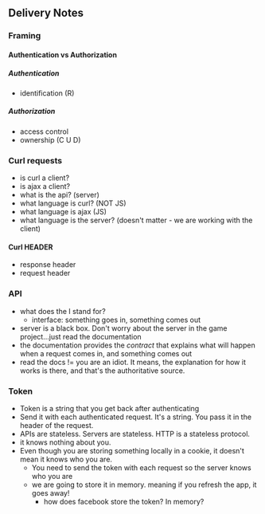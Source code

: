 ## Delivery Notes

### Framing

#### Authentication vs Authorization

##### Authentication
- identification (R)

##### Authorization
- access control
- ownership (C U D)

### Curl requests
- is curl a client?
- is ajax a client?
- what is the api? (server)
- what language is curl? (NOT JS)
- what language is ajax (JS)
- what language is the server? (doesn't matter - we are working with the client)

#### Curl HEADER
- response header
- request header

### API
- what does the I stand for?
  - interface: something goes in, something comes out
- server is a black box. Don't worry about the server in the game project...just read the documentation
- the documentation provides the _contract_ that explains what will happen when a request comes in, and something comes out
- read the docs != you are an idiot. It means, the explanation for how it works is there, and that's the authoritative source.

### Token
- Token is a string that you get back after authenticating
- Send it with each authenticated request. It's a string. You pass it in the header of the request.
- APIs are stateless. Servers are stateless. HTTP is a stateless protocol.
 - it knows nothing about you. 
- Even though you are storing something locally in a cookie, it doesn't mean it knows who you are.
  - You need to send the token with each request so the server knows who you are
  - we are going to store it in memory. meaning if you refresh the app, it goes away!
    - how does facebook store the token? In memory?

